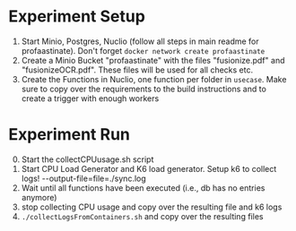 # Experiment Setup

1. Start Minio, Postgres, Nuclio (follow all steps in main readme for profaastinate). Don't forget `docker network create profaastinate`
2. Create a Minio Bucket "profaastinate" with the files "fusionize.pdf" and "fusionizeOCR.pdf". These files will be used for all checks etc.
3. Create the Functions in Nuclio, one function per folder in `usecase`. Make sure to copy over the requirements to the build instructions and to create a trigger with enough workers

# Experiment Run

0. Start the collectCPUusage.sh script
1. Start CPU Load Generator and K6 load generator. Setup k6 to collect logs! --output-file=file=./sync.log
2. Wait until all functions have been executed (i.e., db has no entries anymore)
3. stop collecting CPU usage and copy over the resulting file and k6 logs
4. `./collectLogsFromContainers.sh` and copy over the resulting files